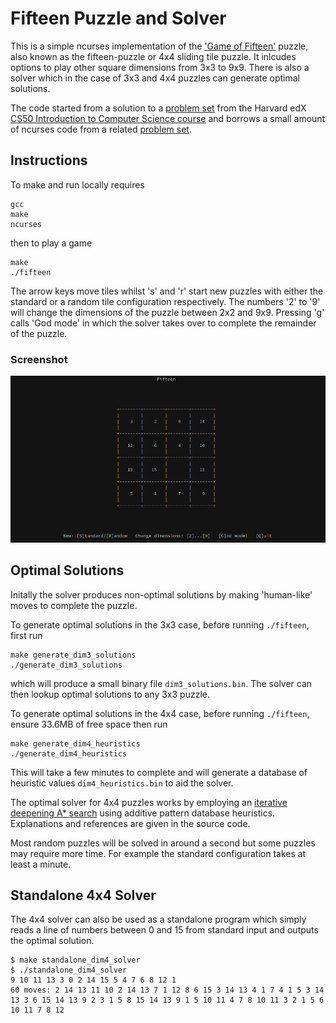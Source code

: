 # Fifteen Puzzle and Solver

This is a simple ncurses implementation of the
['Game of Fifteen'](https://en.wikipedia.org/wiki/15_puzzle)
puzzle, also known as the fifteen-puzzle or 4x4 sliding tile puzzle. It
inlcudes options to play other square dimensions from 3x3 to 9x9. There is also
a solver which in the case of 3x3 and 4x4 puzzles can generate optimal
solutions.

The code started from a solution to a
[problem set](https://docs.cs50.net/problems/fifteen/fifteen.html) from the
Harvard edX [CS50 Introduction to Computer Science course](https://www.edx.org/course/cs50s-introduction-to-computer-science) and borrows
a small amount of ncurses code from a related
[problem set](http://cdn.cs50.net/2011/fall/psets/4/pset4.pdf).

## Instructions

To make and run locally requires

```
gcc
make
ncurses
```

then to play a game

```
make
./fifteen
```
The arrow keys move tiles whilst 's' and 'r' start new puzzles with either the
standard or a random tile configuration respectively. The numbers '2' to '9'
will change the dimensions of the puzzle between 2x2 and 9x9. Pressing 'g'
calls 'God mode' in which the solver takes over to complete the remainder of
the puzzle.

### Screenshot

![Fifteen screenshot](/fifteen_screenshot.png?raw=true)

## Optimal Solutions

Initally the solver produces non-optimal solutions by making 'human-like' moves
to complete the puzzle.

To generate optimal solutions in the 3x3 case, before running `./fifteen`,
first run

```
make generate_dim3_solutions
./generate_dim3_solutions
```

which will produce a small binary file `dim3_solutions.bin`. The solver can
then lookup optimal solutions to any 3x3 puzzle.

To generate optimal solutions in the 4x4 case, before running `./fifteen`,
ensure 33.6MB of free space then run

```
make generate_dim4_heuristics
./generate_dim4_heuristics
```

This will take a few minutes to complete and will generate a database of
heuristic values `dim4_heuristics.bin` to aid the solver.

The optimal solver for 4x4 puzzles works by employing an [iterative deepening A*
search](https://en.wikipedia.org/wiki/Iterative_deepening_A*) using additive
pattern database heuristics. Explanations and references are given in the
source code.

Most random puzzles will be solved in around a second but some puzzles may require 
more time. For example the standard configuration takes at least a minute.

## Standalone 4x4 Solver

The 4x4 solver can also be used as a standalone program which simply reads a
line of numbers between 0 and 15 from standard input and outputs the optimal
solution.

```
$ make standalone_dim4_solver
$ ./standalone_dim4_solver
9 10 11 13 3 0 2 14 15 5 4 7 6 8 12 1
60 moves: 2 14 13 11 10 2 14 13 7 1 12 8 6 15 3 14 13 4 1 7 4 1 5 3 14 13 3 6 15 14 13 9 2 3 1 5 8 15 14 13 9 1 5 10 11 4 7 8 10 11 3 2 1 5 6 10 11 7 8 12
```

